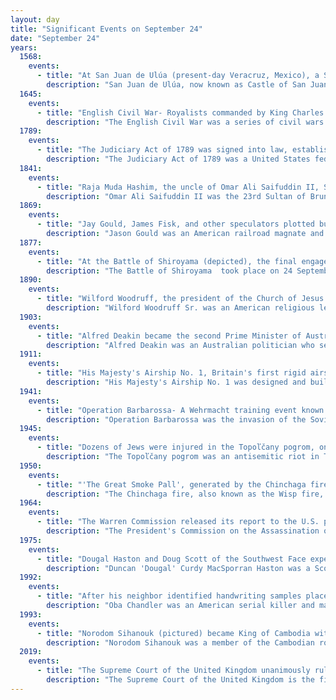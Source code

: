 ```yaml
---
layout: day
title: "Significant Events on September 24"
date: "September 24"
years:
  1568:
    events:
      - title: "At San Juan de Ulúa (present-day Veracruz, Mexico), a Spanish naval fleet forced English privateers to halt their trade (battle depicted)."
        description: "San Juan de Ulúa, now known as Castle of San Juan de Ulúa, is a large complex of fortresses, prisons and one former palace on an island of the same name in the Gulf of Mexico overlooking the seaport of Veracruz, Mexico. Juan de Grijalva's 1518 expedition named the island. On March 30, 1519, Hernan Cortés met with Tendile and Pitalpitoque, emissaries from Moctezuma II's Aztec Empire."
  1645:
    events:
      - title: "English Civil War- Royalists commanded by King Charles I suffered a significant defeat at the Battle of Rowton Heath."
        description: "The English Civil War was a series of civil wars and political machinations between Royalists and Parliamentarians in the Kingdom of England from 1642 to 1651. Part of the wider 1639 to 1653 Wars of the Three Kingdoms, the struggle consisted of the First English Civil War and the Second English Civil War. The Anglo-Scottish War of 1650 to 1652 is sometimes referred to as the Third English Civil War."
  1789:
    events:
      - title: "The Judiciary Act of 1789 was signed into law, establishing the U.S. federal judiciary and setting the number of Supreme Court Justices at six."
        description: "The Judiciary Act of 1789 was a United States federal statute enacted on September 24, 1789, during the first session of the First United States Congress. It established the federal judiciary of the United States. Article III, Section 1 of the Constitution prescribed that the 'judicial power of the United States, shall be vested in one Supreme Court, and such inferior Courts' as Congress saw fit to establish. It made no provision for the composition or procedures of any of the courts, leaving this to Congress to decide."
  1841:
    events:
      - title: "Raja Muda Hashim, the uncle of Omar Ali Saifuddin II, Sultan of Brunei, conceded land to the British adventurer James Brooke (pictured) to establish the Raj of Sarawak."
        description: "Omar Ali Saifuddin II was the 23rd Sultan of Brunei. During his reign, Western powers such as the United Kingdom and the United States visited the country. His reign saw the British adventurer James Brooke becoming the White Rajah of Sarawak."
  1869:
    events:
      - title: "Jay Gould, James Fisk, and other speculators plotted but failed to control the United States gold market, causing prices to plummet."
        description: "Jason Gould was an American railroad magnate and financial speculator who founded the Gould business dynasty. He is generally identified as one of the robber barons of the Gilded Age. His sharp and often unscrupulous business practices made him one of the wealthiest men of the late nineteenth century. Gould was an unpopular figure during his life and remains controversial."
  1877:
    events:
      - title: "At the Battle of Shiroyama (depicted), the final engagement of the Satsuma Rebellion, the Imperial Japanese Army defeated rebel samurai of the Satsuma Domain led by Saigō Takamori."
        description: "The Battle of Shiroyama  took place on 24 September 1877, in Kagoshima, Japan. It was the final battle of the Satsuma Rebellion, where the heavily outnumbered samurai under Saigō Takamori made their last stand against Imperial Japanese Army troops under the command of General Yamagata Aritomo and Admiral Kawamura Sumiyoshi. The battle culminated in the annihilation of Saigō and his army, marking the end of the Satsuma Rebellion. The Imperial Army's victory consolidated their power, and the Satsuma Rebellion was the last instance of internal mutiny seen in the Empire of Japan."
  1890:
    events:
      - title: "Wilford Woodruff, the president of the Church of Jesus Christ of Latter-day Saints, wrote the first draft of a manifesto that officially disavowed the future practice of plural marriage."
        description: "Wilford Woodruff Sr. was an American religious leader who served as the fourth president of the Church of Jesus Christ of Latter-day Saints from 1889 until his death. He ended the public practice of plural marriage among members of the LDS Church in 1890."
  1903:
    events:
      - title: "Alfred Deakin became the second Prime Minister of Australia, succeeding Edmund Barton who left office to become a founding Justice of the High Court of Australia."
        description: "Alfred Deakin was an Australian politician who served as the second prime minister of Australia from 1903 to 1904, 1905 to 1908, and 1909 to 1910. He held office as the leader of the Protectionist Party, and in his final term as that of the Liberal Party. He is notable for being one of the founding fathers of Federation and for his influence in early Australian politics."
  1911:
    events:
      - title: "His Majesty's Airship No. 1, Britain's first rigid airship, was wrecked by strong winds before her maiden flight at Barrow-in-Furness."
        description: "His Majesty's Airship No. 1 was designed and built by Vickers, Sons and Maxim at their works in Barrow-in-Furness, Lancashire, England, as an aerial scout airship for the Royal Navy. It was the first British rigid airship to be built, and was constructed in a direct attempt to compete with the German airship programme. Often referred to as 'Mayfly', a nickname given to it by the lower deck, in public records it is designated 'HMA Hermione' because the naval contingent at Barrow were attached to HMS Hermione, a cruiser moored locally preparing to act as its tender."
  1941:
    events:
      - title: "Operation Barbarossa- A Wehrmacht training event known as the Mogilev Conference began, marking an increase in violence against Jews and other civilians in the areas under General Max von Schenckendorff's command."
        description: "Operation Barbarossa was the invasion of the Soviet Union by Nazi Germany and several of its European Axis allies starting on 22 June 1941, during World War II. More than 3.8 million Axis troops invaded the western Soviet Union along a 2,900-kilometer (1,800 mi) front, with the main goal of capturing territory up to a line between Arkhangelsk and Astrakhan. The attack became the largest and costliest military offensive in history, with around 10 million combatants taking part in the opening phase and over 8 million casualties by the end of the operation on 5 December 1941. It marked a major escalation of World War II, opening the Eastern Front—the largest and deadliest land theatre of war in history—and bringing the Soviet Union into the Allied powers."
  1945:
    events:
      - title: "Dozens of Jews were injured in the Topoľčany pogrom, one of the worst episodes of anti-Jewish violence in postwar Czechoslovakia."
        description: "The Topoľčany pogrom was an antisemitic riot in Topoľčany, Slovakia, on 24 September 1945 and the best-known incident of postwar violence against Jews in Slovakia. The underlying cause was resurgent antisemitism directed at Jewish Holocaust survivors who demanded the return of property that had been stolen during the Holocaust. Rumors spread that a local Catholic school would be nationalized and the nuns who taught there replaced by Jewish teachers."
  1950:
    events:
      - title: "'The Great Smoke Pall', generated by the Chinchaga fire, the largest recorded fire in North American history, was first recorded in present-day Nunavut and may eventually have circled the entire globe."
        description: "The Chinchaga fire, also known as the Wisp fire, Chinchaga River fire and Fire 19, was a forest fire that burned in northern British Columbia and Alberta in the summer and early fall of 1950. With a final size of between 1,400,000 and 1,700,000 hectares, it is the single largest recorded fire in North American history. The authorities allowed the fire to burn freely, following local forest management policy considering the lack of settlements in the region. The Chinchaga fire produced large amounts of smoke, creating the '1950 Great Smoke Pall', observed across eastern North America and Europe. As the existence of the massive fire was not well-publicized, and the smoke was mostly in the upper atmosphere and could not be smelled, there was much speculation about the atmospheric haze and its provenance. The Chinchaga firestorm's 'historic smoke pall' caused 'observations of blue suns and moons in the United States and Europe'. It was the biggest firestorm documented in North America, and created the world's largest smoke layer in the atmosphere."
  1964:
    events:
      - title: "The Warren Commission released its report to the U.S. president, concluding that Lee Harvey Oswald acted alone in the assassination of John F. Kennedy. The report was made public three days later."
        description: "The President's Commission on the Assassination of President Kennedy, known unofficially as the Warren Commission, was established by President Lyndon B. Johnson through Executive Order 11130 on November 29, 1963, to investigate the assassination of United States President John F. Kennedy that had taken place on November 22, 1963."
  1975:
    events:
      - title: "Dougal Haston and Doug Scott of the Southwest Face expedition became the first people to reach the summit of Mount Everest by ascending one of its faces."
        description: "Duncan 'Dougal' Curdy MacSporran Haston was a Scottish mountaineer noted for his exploits in the British Isles, Alps, and the Himalayas. From 1967 he was the director of the International School of Mountaineering at Leysin, Switzerland, a role he held until his death in an avalanche while skiing above Leysin."
  1992:
    events:
      - title: "After his neighbor identified handwriting samples placed on local billboards by police, Oba Chandler was arrested three years after he committed a triple murder in the Tampa Bay area in Florida."
        description: "Oba Chandler was an American serial killer and mass murderer who was convicted and executed for the June 1989 murders of Joan Rogers and her two daughters, whose bodies were found floating in Tampa Bay, Florida, with their hands and feet bound. Autopsies showed the victims had been thrown into the water while still alive, with ropes tied to a concrete block around their necks. The case became high-profile in 1992 when local police posted billboards bearing enlarged images of the suspect's handwriting recovered from a pamphlet in the victims' car. Chandler was identified as the killer when his neighbor recognized the handwriting."
  1993:
    events:
      - title: "Norodom Sihanouk (pictured) became King of Cambodia with the restoration of the monarchy after a 23-year interregnum."
        description: "Norodom Sihanouk was a member of the Cambodian royal house who led the country as King and Prime Minister. In Cambodia, he is known as Samdech Euv. During his lifetime, Cambodia was under various regimes, from French colonial rule, a Japanese puppet state (1945), an independent kingdom (1953–1970), a military republic (1970–1975), the Khmer Rouge regime (1975–1979), a Vietnamese-backed communist regime (1979–1989), a transitional communist regime (1989–1993) to eventually another kingdom."
  2019:
    events:
      - title: "The Supreme Court of the United Kingdom unanimously ruled that advice given by Prime Minister Boris Johnson to Queen Elizabeth II that Parliament should be prorogued was unlawful."
        description: "The Supreme Court of the United Kingdom is the final court of appeal in the United Kingdom for all civil cases and all criminal cases originating in England, Wales and Northern Ireland, as well as some limited criminal cases from Scotland. As the United Kingdom's highest appellate court for these matters, it hears cases of the greatest public or constitutional importance affecting the whole population."
---
```

